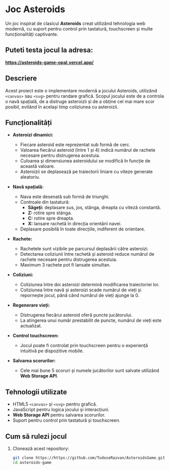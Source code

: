 # Joc Asteroids  

Un joc inspirat de clasicul **Asteroids** creat utilizând tehnologia web modernă, cu suport pentru control prin tastatură, touchscreen și multe funcționalități captivante.  

## Puteti testa jocul la adresa: 
**https://asteroids-game-opal.vercel.app/**

## Descriere  
Acest proiect este o implementare modernă a jocului Asteroids, utilizând `<canvas>` sau `<svg>` pentru randare grafică. Scopul jocului este de a controla o navă spațială, de a distruge asteroizii și de a obține cel mai mare scor posibil, evitând în același timp coliziunea cu asteroizii.  

## Funcționalități  
- **Asteroizi dinamici:**  
  - Fiecare asteroid este reprezentat sub formă de cerc.  
  - Valoarea fiecărui asteroid (între 1 și 4) indică numărul de rachete necesare pentru distrugerea acestuia.  
  - Culoarea și dimensiunea asteroidului se modifică în funcție de această valoare.  
  - Asteroizii se deplasează pe traiectorii liniare cu viteze generate aleatoriu.  

- **Navă spațială:**  
  - Nava este desenată sub formă de triunghi.  
  - Controale din tastatură:  
    - **Săgeți:** deplasare sus, jos, stânga, dreapta cu viteză constantă.  
    - **Z:** rotire spre stânga.  
    - **C:** rotire spre dreapta.  
    - **X:** lansare rachetă în direcția orientării navei.  
  - Deplasare posibilă în toate direcțiile, indiferent de orientare.  

- **Rachete:**  
  - Rachetele sunt vizibile pe parcursul deplasării către asteroizi.  
  - Detectarea coliziunii între rachetă și asteroid reduce numărul de rachete necesare pentru distrugerea acestuia.  
  - Maximum 3 rachete pot fi lansate simultan.  

- **Coliziuni:**  
  - Coliziunea între doi asteroizi determină modificarea traiectoriei lor.  
  - Coliziunea între navă și asteroizi scade numărul de vieți și repornește jocul, până când numărul de vieți ajunge la 0.  

- **Regenerare vieți:**  
  - Distrugerea fiecărui asteroid oferă puncte jucătorului.  
  - La atingerea unui număr prestabilit de puncte, numărul de vieți este actualizat.  

- **Control touchscreen:**  
  - Jocul poate fi controlat prin touchscreen pentru o experiență intuitivă pe dispozitive mobile.  

- **Salvarea scorurilor:**  
  - Cele mai bune 5 scoruri și numele jucătorilor sunt salvate utilizând **Web Storage API**.

## Tehnologii utilizate  
- HTML5 `<canvas>` și `<svg>` pentru grafică.  
- JavaScript pentru logica jocului și interacțiuni.  
- **Web Storage API** pentru salvarea scorurilor.  
- Suport pentru control prin tastatură și touchscreen.  

## Cum să rulezi jocul  
1. Clonează acest repository:  
   ```bash
   git clone https://https://github.com/TudoseRazvan/AsteroidsGame.git
   cd asteroids-game
